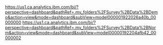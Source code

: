 https://us1.ca.analytics.ibm.com/bi/?perspective=dashboard&pathRef=.my_folders%2FSurvey%2BData%2BDemo&action=view&mode=dashboard&subView=model000001922026a40b_00000000
https://us1.ca.analytics.ibm.com/bi/?perspective=dashboard&pathRef=.my_folders%2FSurvey%2BData%2BNorm&action=view&mode=dashboard&subView=model00000192204afb42_00000002
